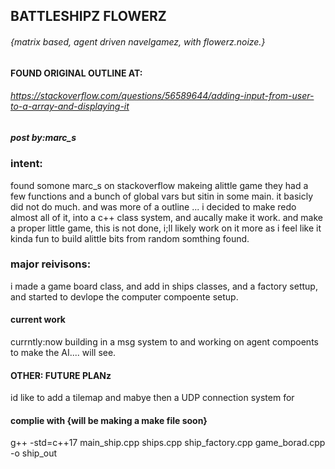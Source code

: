 
## BATTLESHIPZ FLOWERZ
###### {matrix based, agent driven navelgamez, with flowerz.noize.}


#### FOUND ORIGINAL OUTLINE AT:
###### https://stackoverflow.com/questions/56589644/adding-input-from-user-to-a-array-and-displaying-it
##### post by:marc_s


### intent:
found somone marc_s on stackoverflow makeing alittle game they had a few functions and a bunch of global vars but sitin in some main. it basicly did not do much. and was  more of a outline  ... i decided to make redo almost all of it, into a c++ class system, and aucally make it work.
and make a proper little game, this is not done, i;ll likely work on it more as i feel like it kinda fun to build alittle bits from random somthing found. 

### major reivisons:
i made a game board class, and add in ships classes, and a factory settup, and started to devlope the computer compoente setup.

#### current work
currntly:now building in a msg system to and working on agent compoents to make the AI.... will see. 

#### OTHER: FUTURE PLANz
id like to add a tilemap and mabye then a UDP connection system for 

#### complie with {will be making a make file soon}
 g++ -std=c++17 main_ship.cpp ships.cpp ship_factory.cpp game_borad.cpp  -o ship_out

